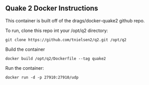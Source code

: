 ## Quake 2 Docker Instructions

This container is built off of the drags/docker-quake2 github repo.

To run, clone this repo int your /opt/q2 directory:

```
git clone https://github.com/tnielsen2/q2.git /opt/q2
```

Build the container
```
docker build /opt/q2/Dockerfile --tag quake2
```

Run the container:
```
docker run -d -p 27910:27910/udp
```
